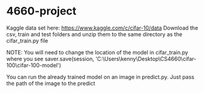 # 4660-project

Kaggle data set here: https://www.kaggle.com/c/cifar-10/data
Download the csv, train and test folders and unzip them to the same directory as the cifar_train.py file

NOTE: You will need to change the location of the model in cifar_train.py where you see  saver.save(session, 'C:\\Users\\kenny\\Desktop\\CS4660\\cifar-100\\cifar-100-model')


You can run the already trained model on an image in predict.py. Just pass the path of the image to the predict
